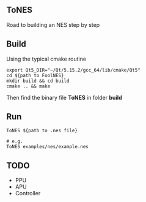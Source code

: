 
## ToNES

Road to building an NES step by step


## Build

Using the typical cmake routine

```shell
export Qt5_DIR="~/Qt/5.15.2/gcc_64/lib/cmake/Qt5"
cd ${path to FoolNES}
mkdir build && cd build
cmake .. && make
```

Then find the binary file **ToNES** in folder **build**


## Run

```shell
ToNES ${path to .nes file}

# e.g.
ToNES examples/nes/example.nes
```


## TODO

- PPU
- APU
- Controller